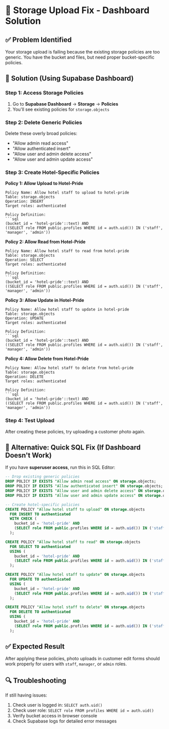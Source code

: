 # 🔧 Storage Upload Fix - Dashboard Solution

## ✅ Problem Identified
Your storage upload is failing because the existing storage policies are too generic. You have the bucket and files, but need proper bucket-specific policies.

## 🚀 Solution (Using Supabase Dashboard)

### Step 1: Access Storage Policies
1. Go to **Supabase Dashboard** → **Storage** → **Policies**
2. You'll see existing policies for `storage.objects`

### Step 2: Delete Generic Policies
Delete these overly broad policies:
- "Allow admin read access"  
- "Allow authenticated insert"
- "Allow user and admin delete access"
- "Allow user and admin update access"

### Step 3: Create Hotel-Specific Policies

**Policy 1: Allow Upload to Hotel-Pride**
```
Policy Name: Allow hotel staff to upload to hotel-pride
Table: storage.objects
Operation: INSERT
Target roles: authenticated

Policy Definition:
```sql
(bucket_id = 'hotel-pride'::text) AND 
((SELECT role FROM public.profiles WHERE id = auth.uid()) IN ('staff', 'manager', 'admin'))
```

**Policy 2: Allow Read from Hotel-Pride**  
```
Policy Name: Allow hotel staff to read from hotel-pride
Table: storage.objects  
Operation: SELECT
Target roles: authenticated

Policy Definition:
```sql
(bucket_id = 'hotel-pride'::text) AND 
((SELECT role FROM public.profiles WHERE id = auth.uid()) IN ('staff', 'manager', 'admin'))
```

**Policy 3: Allow Update in Hotel-Pride**
```
Policy Name: Allow hotel staff to update in hotel-pride
Table: storage.objects
Operation: UPDATE  
Target roles: authenticated

Policy Definition:
```sql
(bucket_id = 'hotel-pride'::text) AND 
((SELECT role FROM public.profiles WHERE id = auth.uid()) IN ('staff', 'manager', 'admin'))
```

**Policy 4: Allow Delete from Hotel-Pride**
```
Policy Name: Allow hotel staff to delete from hotel-pride
Table: storage.objects
Operation: DELETE
Target roles: authenticated

Policy Definition:
```sql
(bucket_id = 'hotel-pride'::text) AND 
((SELECT role FROM public.profiles WHERE id = auth.uid()) IN ('staff', 'manager', 'admin'))
```

### Step 4: Test Upload
After creating these policies, try uploading a customer photo again.

## 🔄 Alternative: Quick SQL Fix (If Dashboard Doesn't Work)

If you have **superuser access**, run this in SQL Editor:

```sql
-- Drop existing generic policies
DROP POLICY IF EXISTS "Allow admin read access" ON storage.objects;
DROP POLICY IF EXISTS "Allow authenticated insert" ON storage.objects;  
DROP POLICY IF EXISTS "Allow user and admin delete access" ON storage.objects;
DROP POLICY IF EXISTS "Allow user and admin update access" ON storage.objects;

-- Create hotel-specific policies
CREATE POLICY "Allow hotel staff to upload" ON storage.objects
  FOR INSERT TO authenticated
  WITH CHECK (
    bucket_id = 'hotel-pride' AND
    (SELECT role FROM public.profiles WHERE id = auth.uid()) IN ('staff', 'manager', 'admin')
  );

CREATE POLICY "Allow hotel staff to read" ON storage.objects  
  FOR SELECT TO authenticated
  USING (
    bucket_id = 'hotel-pride' AND
    (SELECT role FROM public.profiles WHERE id = auth.uid()) IN ('staff', 'manager', 'admin')
  );

CREATE POLICY "Allow hotel staff to update" ON storage.objects
  FOR UPDATE TO authenticated  
  USING (
    bucket_id = 'hotel-pride' AND
    (SELECT role FROM public.profiles WHERE id = auth.uid()) IN ('staff', 'manager', 'admin')
  );

CREATE POLICY "Allow hotel staff to delete" ON storage.objects
  FOR DELETE TO authenticated
  USING (
    bucket_id = 'hotel-pride' AND  
    (SELECT role FROM public.profiles WHERE id = auth.uid()) IN ('staff', 'manager', 'admin')
  );
```

## ✅ Expected Result
After applying these policies, photo uploads in customer edit forms should work properly for users with `staff`, `manager`, or `admin` roles.

## 🔍 Troubleshooting  
If still having issues:
1. Check user is logged in: `SELECT auth.uid()`
2. Check user role: `SELECT role FROM profiles WHERE id = auth.uid()`  
3. Verify bucket access in browser console
4. Check Supabase logs for detailed error messages 